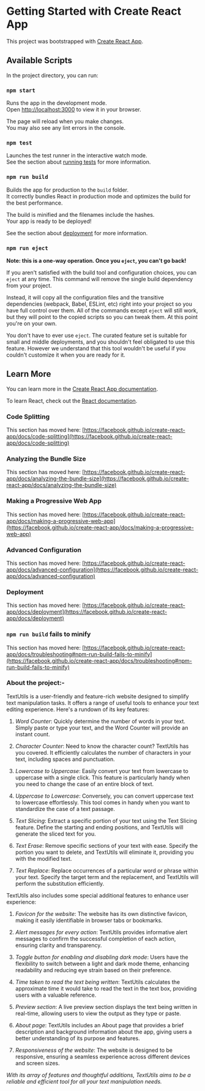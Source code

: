 # Getting Started with Create React App

This project was bootstrapped with [Create React App](https://github.com/facebook/create-react-app).

## Available Scripts

In the project directory, you can run:

### `npm start`

Runs the app in the development mode.\
Open [http://localhost:3000](http://localhost:3000) to view it in your browser.

The page will reload when you make changes.\
You may also see any lint errors in the console.

### `npm test`

Launches the test runner in the interactive watch mode.\
See the section about [running tests](https://facebook.github.io/create-react-app/docs/running-tests) for more information.

### `npm run build`

Builds the app for production to the `build` folder.\
It correctly bundles React in production mode and optimizes the build for the best performance.

The build is minified and the filenames include the hashes.\
Your app is ready to be deployed!

See the section about [deployment](https://facebook.github.io/create-react-app/docs/deployment) for more information.

### `npm run eject`

**Note: this is a one-way operation. Once you `eject`, you can't go back!**

If you aren't satisfied with the build tool and configuration choices, you can `eject` at any time. This command will remove the single build dependency from your project.

Instead, it will copy all the configuration files and the transitive dependencies (webpack, Babel, ESLint, etc) right into your project so you have full control over them. All of the commands except `eject` will still work, but they will point to the copied scripts so you can tweak them. At this point you're on your own.

You don't have to ever use `eject`. The curated feature set is suitable for small and middle deployments, and you shouldn't feel obligated to use this feature. However we understand that this tool wouldn't be useful if you couldn't customize it when you are ready for it.

## Learn More

You can learn more in the [Create React App documentation](https://facebook.github.io/create-react-app/docs/getting-started).

To learn React, check out the [React documentation](https://reactjs.org/).

### Code Splitting

This section has moved here: [https://facebook.github.io/create-react-app/docs/code-splitting](https://facebook.github.io/create-react-app/docs/code-splitting)

### Analyzing the Bundle Size

This section has moved here: [https://facebook.github.io/create-react-app/docs/analyzing-the-bundle-size](https://facebook.github.io/create-react-app/docs/analyzing-the-bundle-size)

### Making a Progressive Web App

This section has moved here: [https://facebook.github.io/create-react-app/docs/making-a-progressive-web-app](https://facebook.github.io/create-react-app/docs/making-a-progressive-web-app)

### Advanced Configuration

This section has moved here: [https://facebook.github.io/create-react-app/docs/advanced-configuration](https://facebook.github.io/create-react-app/docs/advanced-configuration)

### Deployment

This section has moved here: [https://facebook.github.io/create-react-app/docs/deployment](https://facebook.github.io/create-react-app/docs/deployment)

### `npm run build` fails to minify

This section has moved here: [https://facebook.github.io/create-react-app/docs/troubleshooting#npm-run-build-fails-to-minify](https://facebook.github.io/create-react-app/docs/troubleshooting#npm-run-build-fails-to-minify)

### About the project:-

TextUtils is a user-friendly and feature-rich website designed to simplify text manipulation tasks. It offers a range of useful tools to enhance your text editing experience. Here's a rundown of its key features:

1. _Word Counter_: Quickly determine the number of words in your text. Simply paste or type your text, and the Word Counter will provide an instant count.

2. _Character Counter_: Need to know the character count? TextUtils has you covered. It efficiently calculates the number of characters in your text, including spaces and punctuation.

3. _Lowercase to Uppercase_: Easily convert your text from lowercase to uppercase with a single click. This feature is particularly handy when you need to change the case of an entire block of text.

4. _Uppercase to Lowercase_: Conversely, you can convert uppercase text to lowercase effortlessly. This tool comes in handy when you want to standardize the case of a text passage.

5. _Text Slicing_: Extract a specific portion of your text using the Text Slicing feature. Define the starting and ending positions, and TextUtils will generate the sliced text for you.

6. _Text Erase_: Remove specific sections of your text with ease. Specify the portion you want to delete, and TextUtils will eliminate it, providing you with the modified text.

7. _Text Replace_: Replace occurrences of a particular word or phrase within your text. Specify the target term and the replacement, and TextUtils will perform the substitution efficiently.

TextUtils also includes some special additional features to enhance user experience:

1. _Favicon for the website_: The website has its own distinctive favicon, making it easily identifiable in browser tabs or bookmarks.

2. _Alert messages for every action_: TextUtils provides informative alert messages to confirm the successful completion of each action, ensuring clarity and transparency.

3. _Toggle button for enabling and disabling dark mode_: Users have the flexibility to switch between a light and dark mode theme, enhancing readability and reducing eye strain based on their preference.

4. _Time taken to read the text being written_: TextUtils calculates the approximate time it would take to read the text in the text box, providing users with a valuable reference.

5. _Preview section_: A live preview section displays the text being written in real-time, allowing users to view the output as they type or paste.

6. _About page_: TextUtils includes an About page that provides a brief description and background information about the app, giving users a better understanding of its purpose and features.

7. _Responsiveness of the website_: The website is designed to be responsive, ensuring a seamless experience across different devices and screen sizes.

_With its array of features and thoughtful additions, TextUtils aims to be a reliable and efficient tool for all your text manipulation needs._
